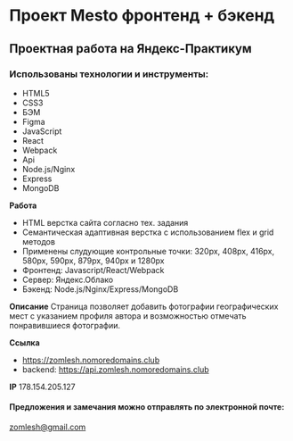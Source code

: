 # Проект Mesto фронтенд + бэкенд

## Проектная работа на Яндекс-Практикум

### Использованы технологии и инструменты:
* HTML5
* CSS3
* БЭМ
* Figma
* JavaScript
* React
* Webpack
* Api
* Node.js/Nginx
* Express
* MongoDB


**Работа**
* HTML верстка сайта согласно тех. задания
* Семантическая адаптивная верстка с использованием flex и grid методов
* Применены слудующие контрольные точки: 320px, 408px, 416px, 580px, 590px, 879px, 940px и 1280px
* Фронтенд: Javascript/React/Webpack
* Сервер: Яндекс.Облако
* Бэкенд: Node.js/Nginx/Express/MongoDB


**Описание**
Страница позволяет добавить фотографии географических мест с указанием профиля автора и возможностью отмечать понравившиеся фотографии.

**Ссылка**
* https://zomlesh.nomoredomains.club
* backend: https://api.zomlesh.nomoredomains.club

**IP**
178.154.205.127

#### Предложения и замечания можно отправлять по электронной почте:
zomlesh@gmail.com

